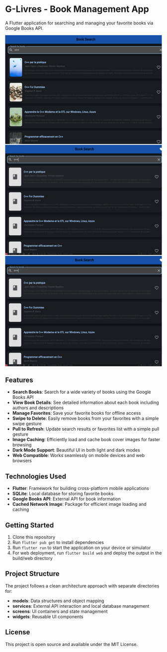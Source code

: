 # G-Livres - Book Management App

A Flutter application for searching and managing your favorite books via Google Books API.

![Book Search Screenshot](screenshots/1.png)
![Book Search Screenshot](screenshots/image.png)
![favourits Screenshot](screenshots/image.png)

## Features

- **Search Books**: Search for a wide variety of books using the Google Books API
- **View Book Details**: See detailed information about each book including authors and descriptions
- **Manage Favorites**: Save your favorite books for offline access
- **Swipe to Delete**: Easily remove books from your favorites with a simple swipe gesture
- **Pull to Refresh**: Update search results or favorites list with a simple pull gesture
- **Image Caching**: Efficiently load and cache book cover images for faster browsing
- **Dark Mode Support**: Beautiful UI in both light and dark modes
- **Web Compatible**: Works seamlessly on mobile devices and web browsers

## Technologies Used

- **Flutter**: Framework for building cross-platform mobile applications
- **SQLite**: Local database for storing favorite books
- **Google Books API**: External API for book information
- **Cached Network Image**: Package for efficient image loading and caching

## Getting Started

1. Clone this repository
2. Run `flutter pub get` to install dependencies
3. Run `flutter run` to start the application on your device or simulator
4. For web deployment, run `flutter build web` and deploy the output in the build/web directory

## Project Structure

The project follows a clean architecture approach with separate directories for:

- **models**: Data structures and object mapping
- **services**: External API interaction and local database management
- **screens**: UI containers and state management
- **widgets**: Reusable UI components

## License

This project is open source and available under the MIT License.
